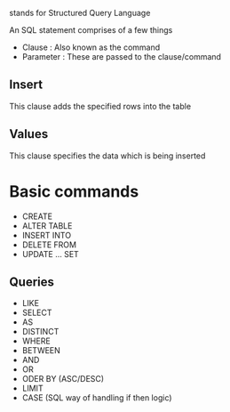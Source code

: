 stands for Structured Query Language

An SQL statement comprises of a few things
- Clause : Also known as the command
- Parameter : These are passed to the clause/command
## Insert
This clause adds the specified rows into the table
## Values
This clause specifies the data which is being inserted

# Basic commands

- CREATE
- ALTER TABLE
- INSERT INTO
- DELETE FROM
- UPDATE ... SET

## Queries

- LIKE
- SELECT
- AS
- DISTINCT
- WHERE
- BETWEEN
- AND
- OR
- ODER BY (ASC/DESC)
- LIMIT
- CASE (SQL way of handling if then logic)